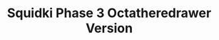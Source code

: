 ---
slug: squidki-phase-3-octatheredrawer-version
title: Squidki Phase 3 Octatheredrawer Version
description: "Squidki Phase 3 Octatheredrawer Version is an exciting online game. Play for free directly in your browser!"
icon: /images/new_mods/Sprunki Phase 3 Octatheredrawer Version.png
url: https://wowtbc.net/sprunkin/phase3-octatheredrawer/index.html
previewImage: /images/new_mods/Sprunki Phase 3 Octatheredrawer Version.png
type: new mods

# SEO配置
seo:
  title: "Squidki Phase 3 Octatheredrawer Version - Play Free Online Game | Fun Browser Games"
  description: "Squidki Phase 3 Octatheredrawer Version - Play this fun online game for free in your browser. No download required!"
  ogImage: "/images/new_mods/Sprunki Phase 3 Octatheredrawer Version.png"
  keywords: "squidki-phase-3-octatheredrawer-version, online game, browser game, free game, new mods game, play online"

videoUrls:
  - https://www.youtube.com/embed/example1
  - https://www.youtube.com/embed/example2

whyPlay:
  title: "Why Play Squidki Phase 3 Octatheredrawer Version?"
  items:
    - "Immersive Gameplay: Squidki Phase 3 Octatheredrawer Version offers an engaging and immersive gaming experience that will keep you entertained for hours"
    - "Challenging Levels: Test your skills with increasingly difficult challenges and obstacles"
    - "Beautiful Graphics: Enjoy stunning visuals and smooth animations that bring the game world to life"
    - "Regular Updates: New content and features are added regularly to keep the game fresh and exciting"
    - "Free to Play: Experience all the fun without spending a penny"
    - "Community Features: Connect with other players, share strategies, and compete for high scores"
    - "Cross-Platform: Play on any device with a web browser, no downloads required"

features:
  title: "Key Features of Squidki Phase 3 Octatheredrawer Version"
  image: "/images/new_mods/Sprunki Phase 3 Octatheredrawer Version.png"
  items:
    - "Intuitive Controls: Easy to learn controls make Squidki Phase 3 Octatheredrawer Version accessible for players of all skill levels"
    - "Multiple Game Modes: Enjoy various gameplay options that provide different challenges and experiences"
    - "Character Customization: Personalize your gaming experience with unique characters and items"
    - "Achievement System: Complete special tasks to earn rewards and recognition"
    - "Leaderboards: Compete with players worldwide and see who can achieve the highest scores"

characteristics:
  title: "Game Characteristics"
  image: "/images/new_mods/Sprunki Phase 3 Octatheredrawer Version.png"
  items:
    - "Genre: New mods game with elements of strategy and skill"
    - "Difficulty: Suitable for both casual gamers and those seeking a challenge"
    - "Play Time: Quick sessions or extended gameplay, depending on your preference"
    - "Art Style: Vibrant and engaging visuals that enhance the gaming experience"
    - "Sound Design: Immersive audio that complements the gameplay perfectly"

info: "Squidki Phase 3 Octatheredrawer Version is an exciting online game that offers players a unique and engaging gaming experience. With its intuitive controls, stunning visuals, and challenging gameplay, Squidki Phase 3 Octatheredrawer Version provides hours of entertainment for players of all ages and skill levels. Whether you're looking for a quick gaming session during a break or an extended play session, Squidki Phase 3 Octatheredrawer Version delivers an immersive experience that will keep you coming back for more. The game features multiple levels of increasing difficulty, ensuring that players are constantly challenged as they progress. With regular updates adding new content and features, Squidki Phase 3 Octatheredrawer Version remains fresh and exciting, providing endless entertainment options for its growing community of players."

howToPlayIntro: "Welcome to Squidki Phase 3 Octatheredrawer Version! This guide will walk you through the basics and help you master the game. Whether you're a beginner or looking to improve your skills, these tips and instructions will enhance your gaming experience."

howToPlaySteps:
  - title: "Getting Started"
    description: "Begin your Squidki Phase 3 Octatheredrawer Version adventure by familiarizing yourself with the controls. Use your keyboard or mouse to navigate through the game interface. The tutorial will guide you through the basic mechanics and help you understand the objectives."
  - title: "Understanding the Objectives"
    description: "In Squidki Phase 3 Octatheredrawer Version, your main goal is to progress through levels by completing specific objectives. Each level presents unique challenges that require different strategies and approaches."
  - title: "Mastering the Controls"
    description: "Practice using the controls to improve your precision and reaction time. Squidki Phase 3 Octatheredrawer Version requires quick reflexes and strategic thinking to overcome obstacles and defeat opponents."
  - title: "Utilizing Power-ups"
    description: "Collect power-ups throughout the game to enhance your abilities and overcome difficult challenges. Each power-up offers unique advantages that can be crucial for success."
  - title: "Developing Strategies"
    description: "As you progress in Squidki Phase 3 Octatheredrawer Version, develop effective strategies for different scenarios. Analyze patterns, anticipate challenges, and adapt your approach to maximize your performance."

faq:
  title: "Frequently Asked Questions about Squidki Phase 3 Octatheredrawer Version"
  items:
    - question: "Is Squidki Phase 3 Octatheredrawer Version free to play?"
      answer: "Yes, Squidki Phase 3 Octatheredrawer Version is completely free to play directly in your web browser. No downloads or purchases are required to enjoy the full game experience."
    - question: "Can I play Squidki Phase 3 Octatheredrawer Version on mobile devices?"
      answer: "Yes, Squidki Phase 3 Octatheredrawer Version is optimized for both desktop and mobile play. You can enjoy the game on any device with a web browser and internet connection."
    - question: "Are there any in-game purchases?"
      answer: "While Squidki Phase 3 Octatheredrawer Version is free to play, there may be optional in-game purchases available for cosmetic items or additional features that don't affect core gameplay."
    - question: "How often is Squidki Phase 3 Octatheredrawer Version updated?"
      answer: "The developers regularly update Squidki Phase 3 Octatheredrawer Version with new content, features, and improvements based on player feedback and game performance."
    - question: "Can I play Squidki Phase 3 Octatheredrawer Version offline?"
      answer: "Currently, Squidki Phase 3 Octatheredrawer Version requires an internet connection to play as it's a browser-based online game."
    - question: "Is Squidki Phase 3 Octatheredrawer Version suitable for children?"
      answer: "Yes, Squidki Phase 3 Octatheredrawer Version is designed to be family-friendly and suitable for players of all ages."
    - question: "How do I report bugs or issues?"
      answer: "If you encounter any problems while playing Squidki Phase 3 Octatheredrawer Version, you can report them through the game's support page or contact the developers directly through their website."
    - question: "Still Have Questions?"
      answer: "If you have additional questions about Squidki Phase 3 Octatheredrawer Version that aren't covered in this FAQ, please visit our support center or contact our customer service team for assistance."
---